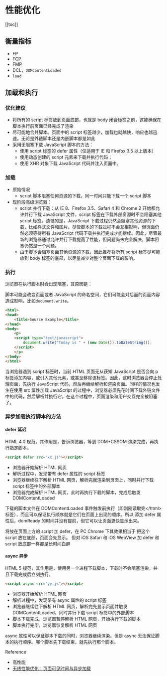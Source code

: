 # 性能优化

[[toc]]

## 衡量指标

- FP
- FCP
- FMP
- DCL，`DOMContentLoaded`
- `load`

## 加载和执行

### 优化建议

- 将所有的 script 标签放到页面底部，也就是 body 闭合标签之前，这能确保在脚本执行前页面已经完成了渲染
- 尽可能地合并脚本。页面中的 script 标签越少，加载也就越快，响应也越迅速。无论是外链脚本还是内嵌脚本都是如此
- 采用无阻塞下载 JavaScript 脚本的方法：
  - 使用 script 标签的 defer 属性（仅适用于 IE 和 Firefox 3.5 以上版本）
  - 使用动态创建的 script 元素来下载并执行代码；
  - 使用 XHR 对象下载 JavaScript 代码并注入页面中。

### 加载

- 原始情况
  - script 脚本阻塞任何资源的下载，同一时间只能下载一个 script 脚本
- 现阶段高级浏览器：
  - script 并行下载：从 IE 8、Firefox 3.5、Safari 4 和 Chrome 2 开始都允许并行下载 JavaScript 文件，script 标签在下载外部资源时不会阻塞其他 script 标签。遗憾的是，JavaScript 下载过程仍然会阻塞其他资源的下载，比如样式文件和图片。尽管脚本的下载过程不会互相影响，但页面仍然必须等待所有 JavaScript 代码下载并执行完成才能继续。因此，尽管最新的浏览器通过允许并行下载提高了性能，但问题尚未完全解决，脚本阻塞仍然是一个问题。
  - 由于脚本会阻塞页面其他资源的下载，因此推荐将所有 script 标签尽可能放到 body 标签的底部，以尽量减少对整个页面下载的影响。

### 执行

浏览器在执行脚本时会出现阻塞，其原因是：

脚本可能会改变页面或者 JavaScript 的命名空间，它们可能会对后面的页面内容造成影响，比如`document.write`。

```html
<html>
<head>
    <title>Source Example</title>
</head>
<body>
    <p>
    <script type="text/javascript">
        document.write("Today is " + (new Date()).toDateString());
    </script>
    </p>
</body>
</html>
```

当浏览器遇到 script 标签时，当前 HTML 页面无从获知 JavaScript 是否会向 p 标签添加内容，或引入其他元素，或甚至移除该标签。因此，这时浏览器会停止处理页面，先执行 JavaScript 代码，然后再继续解析和渲染页面。同样的情况也发生在使用 src 属性加载 JavaScript 的过程中，浏览器必须先花时间下载外链文件中的代码，然后解析并执行它。在这个过程中，页面渲染和用户交互完全被阻塞了。

### 异步加载执行脚本的方法

#### defer 延迟

HTML 4.0 规范，其作用是，告诉浏览器，等到 DOM+CSSOM 渲染完成，再执行指定脚本。

```html
<script defer src="xx.js"></script>
```

- 浏览器开始解析 HTML 网页
- 解析过程中，发现带有 defer 属性的 script 标签
- 浏览器继续往下解析 HTML 网页，解析完就渲染到页面上，同时并行下载 script 标签中的外部脚本
- 浏览器完成解析 HTML 网页，此时再执行下载的脚本，完成后触发 DOMContentLoaded

下载的脚本文件在 DOMContentLoaded 事件触发前执行（即刚刚读取完\<\/html>标签），而且可以保证执行顺序就是它们在页面上出现的顺序。所以 添加 defer 属性后，domReady 的时间并没有提前，但它可以让页面更快显示出来。

将放在页面上方的 script 加 defer，在 PC Chrome 下其效果相当于 把这个 script 放在底部，页面会先显示。 但对 iOS Safari 和 iOS WebView 加 defer 和 script 放底部一样都是长时间白屏

#### async 异步

HTML 5 规范，其作用是，使用另一个进程下载脚本，下载时不会阻塞渲染，并且下载完成后立刻执行。

```html
<script async src="yy.js"></script>
```

- 浏览器开始解析 HTML 网页
- 解析过程中，发现带有 async 属性的 script 标签
- 浏览器继续往下解析 HTML 网页，解析完先显示页面并触发 DOMContentLoaded，同时并行下载 script 标签中的外部脚本
- 脚本下载完成，浏览器暂停解析 HTML 网页，开始执行下载的脚本
- 脚本执行完毕，浏览器恢复解析 HTML 网页

async 属性可以保证脚本下载的同时，浏览器继续渲染。但是 async 无法保证脚本的执行顺序。哪个脚本先下载结束，就先执行那个脚本。

Reference

- 高性能
- [无线性能优化：页面可见时间与异步加载](http://taobaofed.org/blog/2016/01/20/mobile-wpo-pageshow-async/)
